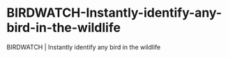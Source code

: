 # BIRDWATCH-Instantly-identify-any-bird-in-the-wildlife
BIRDWATCH | Instantly identify any bird in the wildlife
